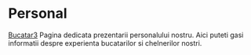 # Personal

[Bucatar3](./personal/bucatar3.md)
Pagina dedicata prezentarii personalului nostru. Aici puteti gasi
informatii despre experienta bucatarilor si chelnerilor nostri.
